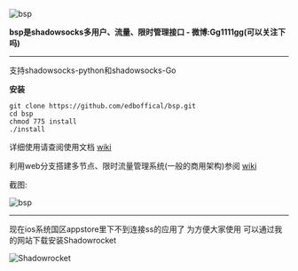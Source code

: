 ![bsp](http://paituo.me/bsp1.png)

**bsp是shadowsocks多用户、流量、限时管理接口 - 微博:Gg1111gg(可以关注下吗)** 

---

支持shadowsocks-python和shadowsocks-Go

 **安装** 

```
git clone https://github.com/edboffical/bsp.git
cd bsp
chmod 775 install
./install
```

详细使用请查阅使用文档 [wiki](https://github.com/edboffical/bsp/wiki/bsp%E7%9A%84%E5%AE%89%E8%A3%85%E4%BD%BF%E7%94%A8)

利用web分支搭建多节点、限时流量管理系统(一般的商用架构)参阅 [wiki](https://github.com/edboffical/bsp/wiki/%E4%BD%BF%E7%94%A8bsp%E6%90%AD%E5%BB%BA%E5%A4%9A%E8%8A%82%E7%82%B9%E3%80%81%E9%99%90%E6%97%B6%E6%B5%81%E9%87%8F%E7%AE%A1%E7%90%86%E7%B3%BB%E7%BB%9F)

截图:

![bsp](https://eddieby.top/bsp1.png)

---

现在ios系统国区appstore里下不到连接ss的应用了 为方便大家使用 可以通过我的网站下载安装Shadowrocket

![Shadowrocket](http://paituo.me/250.png)
